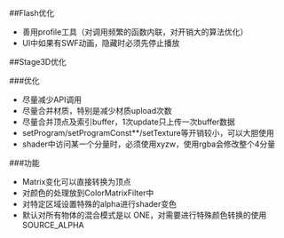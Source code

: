 ##Flash优化
- 善用profile工具（对调用频繁的函数内联，对开销大的算法优化）
- UI中如果有SWF动画，隐藏时必须先停止播放

##Stage3D优化

###优化
- 尽量减少API调用
- 尽量合并材质，特别是减少材质upload次数
- 尽量合并顶点及索引buffer，1次update只上传一次buffer数据
- setProgram/setProgramConst**/setTexture等开销较小，可以大胆使用
- shader中访问某一个分量时，必须使用xyzw，使用rgba会修改整个4分量

###功能
- Matrix变化可以直接转换为顶点
- 对颜色的处理放到ColorMatrixFilter中
- 对特定区域设置特殊的alpha进行shader变色
- 默认对所有物体的混合模式是以 ONE，对需要进行特殊颜色转换的使用SOURCE_ALPHA